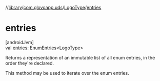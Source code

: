 //[library](../../../index.md)/[com.glovoapp.uds](../index.md)/[LogoType](index.md)/[entries](entries.md)

# entries

[androidJvm]\
val [entries](entries.md): [EnumEntries](https://kotlinlang.org/api/latest/jvm/stdlib/kotlin.enums/-enum-entries/index.html)&lt;[LogoType](index.md)&gt;

Returns a representation of an immutable list of all enum entries, in the order they're declared.

This method may be used to iterate over the enum entries.
